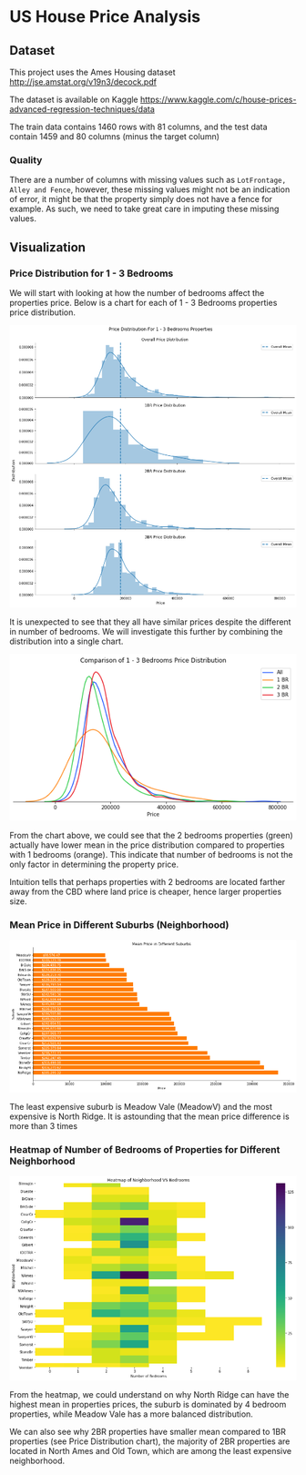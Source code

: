 # US House Price Analysis

## Dataset

This project uses the Ames Housing dataset http://jse.amstat.org/v19n3/decock.pdf

The dataset is available on Kaggle https://www.kaggle.com/c/house-prices-advanced-regression-techniques/data

The train data contains 1460 rows with 81 columns, and the test data contain 1459 and 80 columns (minus the target column)

### Quality

There are a number of columns with missing values such as `LotFrontage, Alley and Fence`, however, these missing values might not be an indication of error, it might be that the property simply does not have a fence for example. As such, we need to take great care in imputing these missing values.

## Visualization

### Price Distribution for 1 - 3 Bedrooms

We will start with looking at how the number of bedrooms affect the properties price. Below is a chart for each of 1 - 3 Bedrooms properties price distribution.

![price_distribution_br_1](img/price_distribution_br_1.png)

It is unexpected to see that they all have similar prices despite the different in number of bedrooms. We will investigate this further by combining the distribution into a single chart.

![price_distribution_br_2](img/price_distribution_br_2.png)

From the chart above, we could see that the 2 bedrooms properties (green) actually have lower mean in the price distribution compared to properties with 1 bedrooms (orange). This indicate that number of bedrooms is not the only factor in determining the property price.

Intuition tells that perhaps properties with 2 bedrooms are located farther away from the CBD where land price is cheaper, hence larger properties size.

### Mean Price in Different Suburbs (Neighborhood)

![mean_price_neighborhood](img/mean_price_neighborhood.png)

The least expensive suburb is Meadow Vale (MeadowV) and the most expensive is North Ridge. It is astounding that the mean price difference is more than 3 times

### Heatmap of Number of Bedrooms of Properties for Different Neighborhood

![heatmap_br_neighborhood](img/heatmap_br_neighborhood.png)

From the heatmap, we could understand on why North Ridge can have the highest mean in properties prices, the suburb is dominated by 4 bedroom properties, while Meadow Vale has a more balanced distribution.

We can also see why 2BR properties have smaller mean compared to 1BR properties (see Price Distribution chart), the majority of 2BR properties are located in North Ames and Old Town, which are among the least expensive neighborhood.




